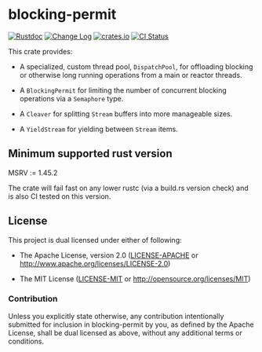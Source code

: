 # blocking-permit

[![Rustdoc](https://docs.rs/blocking-permit/badge.svg)](https://docs.rs/blocking-permit)
[![Change Log](https://img.shields.io/crates/v/blocking-permit.svg?maxAge=3600&label=change%20log&color=9cf)](https://github.com/dekellum/blocking-permit/blob/main/CHANGELOG.md)
[![crates.io](https://img.shields.io/crates/v/blocking-permit.svg?maxAge=3600)](https://crates.io/crates/blocking-permit)
[![CI Status](https://github.com/dekellum/blocking-permit/workflows/CI/badge.svg?branch=main)](https://github.com/dekellum/blocking-permit/actions?query=workflow%3ACI)

This crate provides:

* A specialized, custom thread pool, `DispatchPool`, for offloading
  blocking or otherwise long running operations from a main or reactor
  threads.

* A `BlockingPermit` for limiting the number of concurrent blocking operations
  via a `Semaphore` type.

* A `Cleaver` for splitting `Stream` buffers into more manageable sizes.

* A `YieldStream` for yielding between `Stream` items.

## Minimum supported rust version

MSRV := 1.45.2

The crate will fail fast on any lower rustc (via a build.rs version
check) and is also CI tested on this version.

## License

This project is dual licensed under either of following:

* The Apache License, version 2.0 ([LICENSE-APACHE](LICENSE-APACHE)
  or http://www.apache.org/licenses/LICENSE-2.0)

* The MIT License ([LICENSE-MIT](LICENSE-MIT)
  or http://opensource.org/licenses/MIT)

### Contribution

Unless you explicitly state otherwise, any contribution intentionally submitted
for inclusion in blocking-permit by you, as defined by the Apache License, shall be
dual licensed as above, without any additional terms or conditions.
